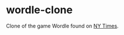# wordle-clone
Clone of the game Wordle found on [NY Times](https://www.nytimes.com/games/wordle/index.html).
